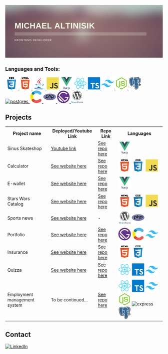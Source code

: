 <p align="center">
 <img src="assets/MICHAEL%20ALTINISIK.png" width="600" heigth="200">
</p>

<h3 align="left">Languages and Tools:</h3>
<p align="left"> <a href="https://www.w3schools.com/css/" target="_blank" rel="noreferrer"> <img src="https://raw.githubusercontent.com/devicons/devicon/master/icons/css3/css3-original-wordmark.svg" alt="css3" width="40" height="40"/> </a> <a href="https://www.w3.org/html/" target="_blank" rel="noreferrer"> <img src="https://raw.githubusercontent.com/devicons/devicon/master/icons/html5/html5-original-wordmark.svg" alt="html5" width="40" height="40"/> </a> <a href="https://www.java.com" target="_blank" rel="noreferrer"> <img src="https://raw.githubusercontent.com/devicons/devicon/master/icons/java/java-original.svg" alt="java" width="40" height="40"/> </a> <a href="https://developer.mozilla.org/en-US/docs/Web/JavaScript" target="_blank" rel="noreferrer"> <img src="https://raw.githubusercontent.com/devicons/devicon/master/icons/javascript/javascript-original.svg" alt="javascript" width="40" height="40"/> </a> <a href="https://vuejs.org/" target="_blank" rel="noreferrer"> <img src="https://raw.githubusercontent.com/devicons/devicon/master/icons/vuejs/vuejs-original-wordmark.svg" alt="vuejs" width="40" height="40"/> </a> 
<a href="https://react.dev/learn" target="_blank" rel="noreferrer"> <img src="https://github.com/devicons/devicon/blob/master/icons/react/react-original.svg" alt="react" width="40" height="40"/> </a>
<a href="https://www.typescriptlang.org/docs/" target="_blank" rel="noreferrer"> <img src="https://github.com/devicons/devicon/blob/master/icons/typescript/typescript-original.svg" alt="react" width="40" height="40"/> </a>
<a href="https://v2.tailwindcss.com/docs" target="_blank" rel="noreferrer"> <img src="https://github.com/devicons/devicon/blob/master/icons/tailwindcss/tailwindcss-plain.svg" alt="react" width="40" height="40"/> </a>
<a href="https://nodejs.org/en/docs" target="_blank" rel="noreferrer"> <img src="https://github.com/devicons/devicon/blob/master/icons/nodejs/nodejs-original.svg" alt="nodejs" width="40" height="40"/> </a>
<a href="https://www.postgresql.org/" target="_blank" rel="noreferrer"> <img src="https://github.com/devicons/devicon/blob/master/icons/postgresql/postgresql-original.svg" alt="postgres" width="40" height="40"/> </a>
<a href="https://expressjs.com/" target="_blank" rel="noreferrer"> <img src="https://user-images.githubusercontent.com/11978772/40430986-a0eb7b92-5e63-11e8-80eb-43fe07f664a6.png" alt="postgres" width="40" height="40"/> </a>
<a href="https://www.contentful.com/developers/docs/" target="_blank" rel="noreferrer"> <img src="https://github.com/Michaelaltinsik1/Portfolio-Michael-Altinisik/blob/main/assets/contentful-svgrepo-com.svg" alt="contentful" width="40" height="40"/> </a>
<a href="https://www.php.net/docs.php" target="_blank" rel="noreferrer"> <img src="https://github.com/devicons/devicon/blob/master/icons/php/php-original.svg" alt="php" width="40" height="40"/> </a>
<a href="https://www.gatsbyjs.com/docs/" target="_blank" rel="noreferrer"> <img src="https://github.com/devicons/devicon/blob/master/icons/gatsby/gatsby-original.svg" alt="gatsby" width="40" height="40"/> </a>
<a href="https://wordpress.org/documentation/" target="_blank" rel="noreferrer"> <img src="https://github.com/devicons/devicon/blob/master/icons/wordpress/wordpress-original.svg" alt="wordpress" width="40" height="40"/> </a>



Projects
--
<table>
 <tr>
  <th>Project name</th>
  <th>Deployed/Youtube Link</th>
  <th>Repo Link</th>
  <th>Languages</th>
 </tr>
 <tr>
  <td>Sinus Skateshop</td>
  <td>
   <a href="https://youtu.be/8iWH-IW0UjU">Youtube link</a>
  </td>
  <td>
    <a href="https://github.com/Michaelaltinsik1/Sinus-skate-shop">See repo here</a>
  </td>
  <td>
   <img src="https://raw.githubusercontent.com/devicons/devicon/master/icons/vuejs/vuejs-original-wordmark.svg" alt="vuejs" width="40" height="40"/>
  </td>
 </tr>
 <tr>
  <td>Calculator</td>
  <td>
   <a href="https://michaelaltinsik1.github.io/Calculator/">See website here</a>
  </td>
  <td>
    <a href="https://github.com/Michaelaltinsik1/Calculator">See repo here</a>
  </td>
  <td>
   <img src="https://raw.githubusercontent.com/devicons/devicon/master/icons/html5/html5-original-wordmark.svg" alt="html5" width="40" height="40"/>
   <img src="https://raw.githubusercontent.com/devicons/devicon/master/icons/css3/css3-original-wordmark.svg" alt="css3" width="40" height="40"/>
   <img src="https://raw.githubusercontent.com/devicons/devicon/master/icons/javascript/javascript-original.svg" alt="javascript" width="40" height="40"/>
  </td>
 </tr>
 <tr>
  <td>E-wallet</td>
  <td>
   <a href="https://michaelaltinsik1.github.io/Wallet-public/">See website here</a>
  </td>
  <td>
    <a href="https://github.com/Michaelaltinsik1/Wallet-public">See repo here</a>
  </td>
  <td>
   <img src="https://raw.githubusercontent.com/devicons/devicon/master/icons/vuejs/vuejs-original-wordmark.svg" alt="vuejs" width="40" height="40"/>
  </td>
 </tr>
 <tr>
  <td>Stars Wars Catalog</td>
  <td>
   <a href="https://michaelaltinsik1.github.io/Star_Wars_Catalog/">See website here</a>
  </td>
  <td>
    <a href="https://github.com/Michaelaltinsik1/Star_Wars_Catalog">See repo here</a>
  </td>
  <td>
   <img src="https://raw.githubusercontent.com/devicons/devicon/master/icons/html5/html5-original-wordmark.svg" alt="html5" width="40" height="40"/>
   <img src="https://raw.githubusercontent.com/devicons/devicon/master/icons/css3/css3-original-wordmark.svg" alt="css3" width="40" height="40"/>
   <img src="https://raw.githubusercontent.com/devicons/devicon/master/icons/javascript/javascript-original.svg" alt="javascript" width="40" height="40"/>
  </td>
 </tr>
  <tr>
  <td>Sports news</td>
  <td>
   <a href="https://micalt.pidgeo.app/">See website here</a>
  </td>
  <td>
    <p href="">-</p>
  </td>
  <td>
   <img src="https://github.com/devicons/devicon/blob/master/icons/wordpress/wordpress-original.svg" alt="wordpress" width="40" height="40"/>
   <img src="https://github.com/devicons/devicon/blob/master/icons/php/php-original.svg" alt="php" width="40" height="40"/>
  </td>
 </tr>
 <tr>
  <td>Portfolio </td>
  <td>
   <a href="https://michael-altinisik-portfolio.netlify.app/">See website here</a>
  </td>
  <td>
    <a href="https://github.com/Michaelaltinsik1/Headless-cms-portfolio">See repo here</a>
  </td>
  <td>
   <img src="https://github.com/devicons/devicon/blob/master/icons/gatsby/gatsby-original.svg" alt="Gatsby" width="40" height="40"/>
   <img src="https://github.com/Michaelaltinsik1/Portfolio-Michael-Altinisik/blob/main/assets/contentful-svgrepo-com.svg" alt="Contentful" width="40" height="40"/>
   <img src="https://github.com/devicons/devicon/blob/master/icons/tailwindcss/tailwindcss-plain.svg" alt="tailwindcss" width="40" height="40"/>
  </td>
 </tr>
 <tr>
  <td>Insurance</td>
  <td>
   <a href="https://michaelaltinsik1.github.io/Insurance-Project/our-offers.html">See website here</a>
  </td>
  <td>
    <a href="https://github.com/Michaelaltinsik1/Insurance-Project">See repo here</a>
  </td>
  <td>
   <img src="https://raw.githubusercontent.com/devicons/devicon/master/icons/html5/html5-original-wordmark.svg" alt="html5" width="40" height="40"/>
   <img src="https://raw.githubusercontent.com/devicons/devicon/master/icons/css3/css3-original-wordmark.svg" alt="css3" width="40" height="40"/>
  </td>
 </tr>
 <tr>
  <td>Quizza</td>
  <td>
   <a href="https://quiz-michael.netlify.app/">See website here</a>
  </td>
  <td>
    <a href="https://github.com/Michaelaltinsik1/Quizza">See repo here</a>
  </td>
  <td>
   <img src="https://github.com/devicons/devicon/blob/master/icons/react/react-original.svg" alt="react" width="40" height="40"/>
   <img src="https://github.com/devicons/devicon/blob/master/icons/typescript/typescript-original.svg" alt="typescript" width="40" height="40"/>
   <img src="https://github.com/devicons/devicon/blob/master/icons/tailwindcss/tailwindcss-plain.svg" alt="tailwindcss" width="40" height="40"/>
  </td>
 </tr>
 <tr>
  <td>Employment management system</td>
  <td>
   <p>To be continued...</p>
  </td>
  <td>
    <a href="https://github.com/Michaelaltinsik1/EMS">See repo here</a>
  </td>
  <td>
   <img src="https://github.com/devicons/devicon/blob/master/icons/react/react-original.svg" alt="react" width="40" height="40"/>
   <img src="https://github.com/devicons/devicon/blob/master/icons/typescript/typescript-original.svg" alt="typescript" width="40" height="40"/>
   <img src="https://github.com/devicons/devicon/blob/master/icons/tailwindcss/tailwindcss-plain.svg" alt="tailwindcss" width="40" height="40"/>
   <img src="https://github.com/devicons/devicon/blob/master/icons/nodejs/nodejs-original.svg" alt="nodejs" width="40" height="40"/>
   <img src="https://user-images.githubusercontent.com/11978772/40430986-a0eb7b92-5e63-11e8-80eb-43fe07f664a6.png" alt="express" width="40" height="40"/> 
   <img src="https://github.com/devicons/devicon/blob/master/icons/postgresql/postgresql-original.svg" alt="postgres" width="40" height="40"/>
  </td>
 </tr>
</table>

Contact 
--
[<img src="https://img.shields.io/badge/LinkedIn-blue?style=for-the-badge&logo=linkedin&logoColor=white" alt="LinkedIn"/>](https://www.linkedin.com/in/michael-altinisik-09b137234/)
 

